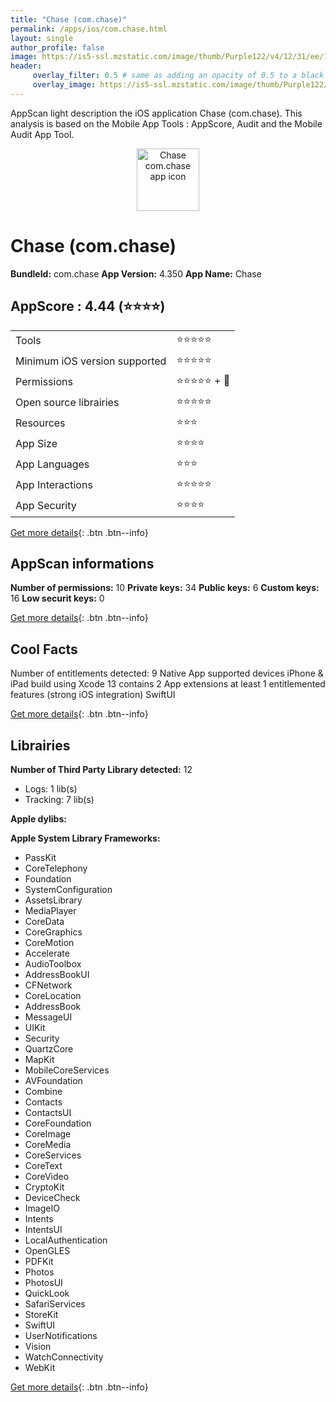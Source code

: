 ```yaml
---
title: "Chase (com.chase)"
permalink: /apps/ios/com.chase.html
layout: single
author_profile: false
image: https://is5-ssl.mzstatic.com/image/thumb/Purple122/v4/12/31/ee/1231ee92-80ae-068e-2e44-80c1be276117/ChaseAppIcons-0-1x_U007emarketing-0-7-0-85-220.jpeg/512x512bb.jpg
header: 
     overlay_filter: 0.5 # same as adding an opacity of 0.5 to a black background
     overlay_image: https://is5-ssl.mzstatic.com/image/thumb/Purple122/v4/12/31/ee/1231ee92-80ae-068e-2e44-80c1be276117/ChaseAppIcons-0-1x_U007emarketing-0-7-0-85-220.jpeg/512x512bb.jpg
---
```

AppScan light description the iOS application Chase (com.chase). This analysis is based on the Mobile App Tools : AppScore, Audit and the Mobile Audit App Tool.

  
  
<div style="text-align: center;"><img src="https://is5-ssl.mzstatic.com/image/thumb/Purple122/v4/12/31/ee/1231ee92-80ae-068e-2e44-80c1be276117/ChaseAppIcons-0-1x_U007emarketing-0-7-0-85-220.jpeg/512x512bb.jpg" width="100" height="100" alt="Chase com.chase app icon"></div>  
  
# Chase (com.chase)

**BundleId:** com.chase
**App Version:** 4.350
**App Name:** Chase


## AppScore : 4.44 (⭐️⭐️⭐️⭐️) 

<table>
<tr><td> Tools </td><td> ⭐️⭐️⭐️⭐️⭐️ </td></tr>
<tr><td> Minimum iOS version supported </td><td> ⭐️⭐️⭐️⭐️⭐️ </td></tr>
<tr><td> Permissions </td><td> ⭐️⭐️⭐️⭐️⭐️ + 🌟 </td></tr>
<tr><td> Open source librairies </td><td> ⭐️⭐️⭐️⭐️⭐️ </td></tr>
<tr><td> Resources </td><td> ⭐️⭐️⭐️ </td></tr>
<tr><td> App Size </td><td> ⭐️⭐️⭐️⭐️ </td></tr>
<tr><td> App Languages </td><td> ⭐️⭐️⭐️ </td></tr>
<tr><td> App Interactions </td><td> ⭐️⭐️⭐️⭐️⭐️ </td></tr>
<tr><td> App Security </td><td> ⭐️⭐️⭐️⭐️ </td></tr>
</table>

[Get more details](/pricing.html){: .btn .btn--info}  
  
## AppScan informations 

**Number of permissions:** 10
**Private keys:** 34
**Public keys:** 6
**Custom keys:** 16
**Low securit keys:** 0
  
[Get more details](/pricing.html){: .btn .btn--info}

## Cool Facts

Number of entitlements detected: 9
Native App
supported devices iPhone & iPad
build using Xcode 13
contains 2 App extensions
at least 1 entitlemented features (strong iOS integration)
SwiftUI
  
[Get more details](/pricing.html){: .btn .btn--info}

## Librairies 
**Number of Third Party Library detected:** 12
- Logs: 1 lib(s)
- Tracking: 7 lib(s)

**Apple dylibs:**


**Apple System Library Frameworks:**
- PassKit
- CoreTelephony
- Foundation
- SystemConfiguration
- AssetsLibrary
- MediaPlayer
- CoreData
- CoreGraphics
- CoreMotion
- Accelerate
- AudioToolbox
- AddressBookUI
- CFNetwork
- CoreLocation
- AddressBook
- MessageUI
- UIKit
- Security
- QuartzCore
- MapKit
- MobileCoreServices
- AVFoundation
- Combine
- Contacts
- ContactsUI
- CoreFoundation
- CoreImage
- CoreMedia
- CoreServices
- CoreText
- CoreVideo
- CryptoKit
- DeviceCheck
- ImageIO
- Intents
- IntentsUI
- LocalAuthentication
- OpenGLES
- PDFKit
- Photos
- PhotosUI
- QuickLook
- SafariServices
- StoreKit
- SwiftUI
- UserNotifications
- Vision
- WatchConnectivity
- WebKit


  
[Get more details](/pricing.html){: .btn .btn--info}

